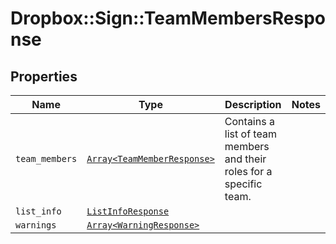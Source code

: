# Dropbox::Sign::TeamMembersResponse



## Properties

| Name | Type | Description | Notes |
| ---- | ---- | ----------- | ----- |
| `team_members` | [```Array<TeamMemberResponse>```](TeamMemberResponse.md) |  Contains a list of team members and their roles for a specific team.  |  |
| `list_info` | [```ListInfoResponse```](ListInfoResponse.md) |    |  |
| `warnings` | [```Array<WarningResponse>```](WarningResponse.md) |    |  |

